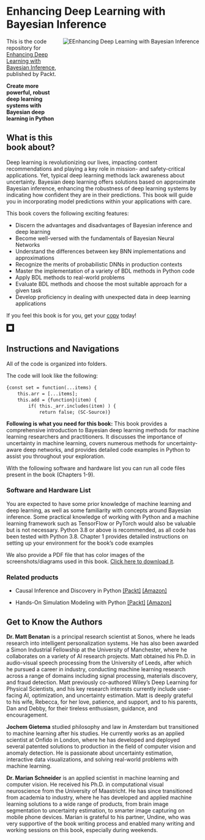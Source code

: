 # Enhancing Deep Learning with Bayesian Inference	
<a href="https://www.packtpub.com/product/hands-on-exploratory-data-analysis-with-python/9781789537253?utm_source=github&utm_medium=repository&utm_campaign=9781789537253"><img src="https://content.packt.com/B18188/cover_image_small.jpg" alt="EEnhancing Deep Learning with Bayesian Inference" height="256px" align="right"></a>

This is the code repository for [Enhancing Deep Learning with Bayesian Inference](https://www.packtpub.com/product/hands-on-exploratory-data-analysis-with-python/9781789537253?utm_source=github&utm_medium=repository&utm_campaign=9781789537253), published by Packt.

**Create more powerful, robust deep learning systems with Bayesian deep learning in Python**

## What is this book about?
Deep learning is revolutionizing our lives, impacting content recommendations and playing a key role in mission- and safety-critical applications. Yet, typical deep learning methods lack awareness about uncertainty. Bayesian deep learning offers solutions based on approximate Bayesian inference, enhancing the robustness of deep learning systems by indicating how confident they are in their predictions. This book will guide you in incorporating model predictions within your applications with care.

This book covers the following exciting features: 
* Discern the advantages and disadvantages of Bayesian inference and deep learning
* Become well-versed with the fundamentals of Bayesian Neural Networks
* Understand the differences between key BNN implementations and approximations
* Recognize the merits of probabilistic DNNs in production contexts
* Master the implementation of a variety of BDL methods in Python code
* Apply BDL methods to real-world problems
* Evaluate BDL methods and choose the most suitable approach for a given task
* Develop proficiency in dealing with unexpected data in deep learning applications

If you feel this book is for you, get your [copy](https://www.amazon.com/dp/B09NC5XJ6D) today!

<a href="https://www.packtpub.com/?utm_source=github&utm_medium=banner&utm_campaign=GitHubBanner"><img src="https://raw.githubusercontent.com/PacktPublishing/GitHub/master/GitHub.png" 
alt="https://www.packtpub.com/" border="5" /></a>


## Instructions and Navigations
All of the code is organized into folders.

The code will look like the following:
```
{const set = function(...items) {
    this.arr = [...items];
    this.add = {function}(item) {
        if( this._arr.includes(item) ) {
            return false; (SC-Source)}
```


**Following is what you need for this book:**
This book provides a comprehensive introduction to Bayesian deep learning methods for machine learning researchers and practitioners. It discusses the importance of uncertainty in machine learning, covers numerous methods for uncertainty-aware deep networks, and provides detailed code examples in Python to assist you throughout your exploration.

With the following software and hardware list you can run all code files present in the book (Chapters 1-9).


### Software and Hardware List

You are expected to have some prior knowledge of machine learning and deep learning,
as well as some familiarity with concepts around Bayesian inference. Some practical
knowledge of working with Python and a machine learning framework such as TensorFlow
or PyTorch would also be valuable but is not necessary.
Python 3.8 or above is recommended, as all code has been tested with Python 3.8. Chapter
1 provides detailed instructions on setting up your environment for the book’s code
examples



We also provide a PDF file that has color images of the screenshots/diagrams used in this book. [Click here to download it](https://packt.link/7xy1O).


### Related products <Other books you may enjoy>
* Causal Inference and Discovery in Python [[Packt]](https://www.packtpub.com/product/causal-inference-and-discovery-in-python/9781804612989) [[Amazon]](https://www.amazon.com/dp/1804612987)

* Hands-On Simulation Modeling with Python [[Packt]](https://www.packtpub.com/product/hands-on-simulation-modeling-with-python-second-edition/9781804616888) [[Amazon]](https://www.amazon.com/dp/1804616885)

## Get to Know the Authors
**Dr. Matt Benatan**
is a principal research scientist at Sonos, where he leads research into
intelligent personalization systems. He has also been awarded a Simon Industrial Fellowship
at the University of Manchester, where he collaborates on a variety of AI research projects.
Matt obtained his Ph.D. in audio-visual speech processing from the University of Leeds, after
which he pursued a career in industry, conducting machine learning research across a range
of domains including signal processing, materials discovery, and fraud detection. Matt
previously co-authored Wiley’s Deep Learning for Physical Scientists, and his key research
interests currently include user-facing AI, optimization, and uncertainty estimation.
Matt is deeply grateful to his wife, Rebecca, for her love, patience, and support, and to his
parents, Dan and Debby, for their tireless enthusiasm, guidance, and encouragement.

**Jochem Gietema** studied philosophy and law in Amsterdam but transitioned to machine
learning after his studies. He currently works as an applied scientist at Onfido in London,
where he has developed and deployed several patented solutions to production in the field
of computer vision and anomaly detection. He is passionate about uncertainty estimation,
interactive data visualizations, and solving real-world problems with machine learning.

**Dr. Marian Schneider**
is an applied scientist in machine learning and computer vision. He
received his Ph.D. in computational visual neuroscience from the University of Maastricht.
He has since transitioned from academia to industry, where he has developed and applied
machine learning solutions to a wide range of products, from brain image segmentation to
uncertainty estimation, to smarter image capturing on mobile phone devices. Marian is grateful to his partner, Undine, 
who was very supportive of the book writing process and enabled many writing and working sessions on this book, especially during
weekends.
